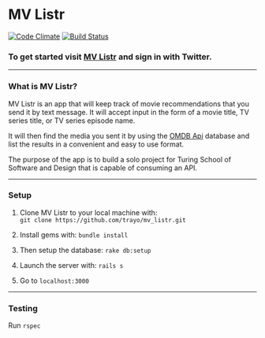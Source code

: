 # MV Listr

[![Code Climate](https://codeclimate.com/github/trayo/mv_listr/badges/gpa.svg)](https://codeclimate.com/github/trayo/mv_listr)
[![Build Status](https://travis-ci.org/trayo/mv_listr.svg?branch=master)](https://travis-ci.org/trayo/mv_listr)

### To get started visit [MV Listr](www.mvlistr.com) and sign in with Twitter.

***
### What is MV Listr?

MV Listr is an app that will keep track of movie recommendations
that you send it by text message. It will accept input in the form
of a movie title, TV series title, or TV series episode name.

It will then find the media you sent it by using the [OMDB Api](omdbapi.com)
database and list the results in a convenient and easy to use format.

The purpose of the app is to build a solo project for Turing School of
Software and Design that is capable of consuming an API.

***
### Setup

1. Clone MV Listr to your local machine with:  
    `git clone https://github.com/trayo/mv_listr.git`

1. Install gems with: `bundle install`

1. Then setup the database: `rake db:setup`

1. Launch the server with: `rails s`

1. Go to `localhost:3000`

***
### Testing

Run `rspec`
